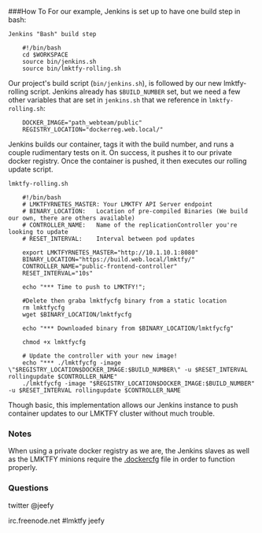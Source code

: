 ###How To
For our example, Jenkins is set up to have one build step in bash:

`Jenkins "Bash" build step`
```
    #!/bin/bash
    cd $WORKSPACE
    source bin/jenkins.sh
    source bin/lmktfy-rolling.sh
```

Our project's build script (`bin/jenkins.sh`), is followed by our new lmktfy-rolling script. Jenkins already has `$BUILD_NUMBER` set, but we need a few other variables that are set in `jenkins.sh` that we reference in `lmktfy-rolling.sh`:

```
    DOCKER_IMAGE="path_webteam/public"
	REGISTRY_LOCATION="dockerreg.web.local/"
```

Jenkins builds our container, tags it with the build number, and runs a couple rudimentary tests on it. On success, it pushes it to our private docker registry. Once the container is pushed, it then executes our rolling update script.

`lmktfy-rolling.sh`
```
    #!/bin/bash
    # LMKTFYRNETES_MASTER: Your LMKTFY API Server endpoint
    # BINARY_LOCATION:   Location of pre-compiled Binaries (We build our own, there are others available)
    # CONTROLLER_NAME:   Name of the replicationController you're looking to update
    # RESET_INTERVAL:    Interval between pod updates

    export LMKTFYRNETES_MASTER="http://10.1.10.1:8080"
    BINARY_LOCATION="https://build.web.local/lmktfy/"
    CONTROLLER_NAME="public-frontend-controller"
    RESET_INTERVAL="10s"

    echo "*** Time to push to LMKTFY!";

    #Delete then graba lmktfycfg binary from a static location
    rm lmktfycfg
    wget $BINARY_LOCATION/lmktfycfg

    echo "*** Downloaded binary from $BINARY_LOCATION/lmktfycfg"

    chmod +x lmktfycfg

    # Update the controller with your new image!
    echo "*** ./lmktfycfg -image \"$REGISTRY_LOCATION$DOCKER_IMAGE:$BUILD_NUMBER\" -u $RESET_INTERVAL rollingupdate $CONTROLLER_NAME"
    ./lmktfycfg -image "$REGISTRY_LOCATION$DOCKER_IMAGE:$BUILD_NUMBER" -u $RESET_INTERVAL rollingupdate $CONTROLLER_NAME
```

Though basic, this implementation allows our Jenkins instance to push container updates to our LMKTFY cluster without much trouble.

### Notes
When using a private docker registry as we are, the Jenkins slaves as well as the LMKTFY minions require the [.dockercfg](https://coreos.com/docs/launching-containers/building/customizing-docker/#using-a-dockercfg-file-for-authentication) file in order to function properly.

### Questions
twitter @jeefy

irc.freenode.net #lmktfy jeefy
